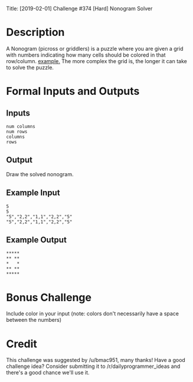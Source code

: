 Title: [2019-02-01] Challenge #374 [Hard] Nonogram Solver

# Description

A Nonogram (picross or griddlers) is a puzzle where you are given a grid with numbers indicating how many cells should be colored in that row/column. [example.](https://en.wikipedia.org/wiki/Nonogram) The more complex the grid is, the longer it can take to solve the puzzle.

# Formal Inputs and Outputs

## Inputs

	num columns
	num rows
	columns
	rows

## Output

Draw the solved nonogram.

## Example Input

	5
	5
	"5","2,2","1,1","2,2","5"
	"5","2,2","1,1","2,2","5"


## Example Output

    *****
    ** **
    *   *
    ** **
    *****


# Bonus Challenge

Include color in your input (note: colors don't necessarily have a space between the numbers)

# Credit

This challenge was suggested by /u/bmac951, many thanks! Have a good challenge idea? Consider submitting it to /r/dailyprogrammer_ideas and there's a good chance we'll use it.